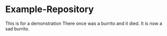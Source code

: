 # Example-Repository
This is for a demonstration
There once was a burrito and it died. It is now a sad burrito.
